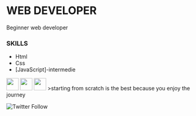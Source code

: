 # WEB DEVELOPER
Beginner web developer
### SKILLS
* Html 
* Css
* [JavaScript]-intermedie

<img height="32" width="32"  src="https://simpleicons.org/icons/html5.svg"/>
<img height="32" width="32"  src="https://simpleicons.org/icons/css3.svg"/>
<img height="32" width="32"  src="https://simpleicons.org/icons/javascript.svg"/>
>starting from scratch is the best because you enjoy the journey

![Twitter Follow](https://img.shields.io/twitter/follow/JoaquinCc11?label=Seguir&style=social)
